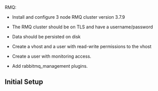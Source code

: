 RMQ:

* Install and configure 3 node RMQ cluster version 3.7.9

* The RMQ cluster should be on TLS and have a username/password

* Data should be persisted on disk

* Create a vhost and a user with read-write permissions to the vhost

* Create a user with monitoring access.

* Add rabbitmq_management plugins.

## Initial Setup



